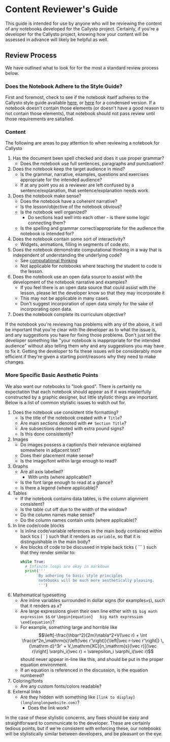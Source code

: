# Content Reviewer's Guide

This guide is intended for use by anyone who will be reviewing the content of any notebooks developed for the Callysto project. Certainly, if you're a developer for the Callysto project, knowing how your content will be assessed in advance will likely be helpful as well.



## Review Process
We have outlined what to look for for the most a standard review process below.

### Does the Notebook Adhere to the Style Guide?
First and foremost, check to see if the notebook itself adheres to the Callysto style guide available [here](notebook-format.md), or [here](notebook-template.md) for a condensed version. If a notebook doesn't contain those elements (or doesn't have a good reason to not contain those elements), that notebook should not pass review until those requirements are satisfied.


### Content
The following are areas to pay attention to when reviewing a notebook for Callysto
1. Has the document been spell checked and does it use proper grammar?
    - Does the notebook use full sentences, paragraphs and punctuation?  
1. Does the notebook keep the target audience in mind?
   - Is the grammar, narrative, examples, questions and exercises appropriate for the intended audience?
   - If at any point you as a reviewer are left confused by a sentence/explanation, that sentence/explanation needs work.
1. Does the notebook make sense?
   - Does the notebook have a coherent narrative?
   - Is the lesson/objective of the notebook obvious?
   - Is the notebook well organized?
      - Do sections lead well into each other - is there some logic connecting them?
   - Is the spelling and grammar correct/appropriate for the audience the notebook is intended for?
1. Does the notebook contain some sort of interactivity?
   - Widgets, animations, filling in segments of code etc.
1. Does the notebook demonstrate computational thinking in a way that is independent of understanding the underlying code?
   - See [computational thinking](computational_thinking.md)
   - Not applicable for notebooks where teaching the student to code is the lesson.
1. Does the notebook use an open data source to assist with the development of the notebook narrative and examples?
   - If you feel there is an open data source that could assist with the lesson, please let the developer know so that they may incorporate it
   - This may not be applicable in many cases.
   - Don't suggest incorporation of open data simply for the sake of incorporating open data.
6. Does the notebook complete its curriculum objective?


If the notebook you're reviewing has problems with any of the above, it will be important that you're clear with the developer as to what the issue is, and any suggestions you have for fixing those problems. Don't just tell the developer something like "your notebook is inappropriate for the intended audience" without also telling them _why_ and any suggestions you may have to fix it. Getting the developer to fix these issues will be considerably more efficient if they're given a starting point/reasons why they need to make changes.


### More Specific Basic Aesthetic Points
We also want our notebooks to "look good". There is certainly no expectation that each notebook should appear as if it was masterfully constructed by a graphic designer, but little stylistic things are important. Below is a list of common stylistic issues to watch out for.

1. Does the notebook use consistent title formatting?
   - Is the title of the notebook created with `# Title`?
   - Are main sections denoted with `## Section Title`?
   - Are subsections denoted with extra pound signs?
   - Is this done consistently?
1. Images
    - Do images possess a caption/is their relevance explained somewhere in adjacent text?
    - Does their placement make sense?
    - Is the image/font within large enough to read?
1. Graphs
    - Are all axis labelled?
      - With units (where applicable)?
    - Is the font large enough to read at a glance?
    - Is there a legend (where applicable)?
1. Tables
    - If the notebook contains data tables, is the column alignment consistent?
    - Is the table cut off due to the width of the window?
    - Do the column names make sense?
    - Do the column names contain units (where applicable)?
1. In line code/code blocks
    - Is inline code/variable references in the main body contained within back tics ( \` ) such that it renders as `variable`, so that it is distinguishable in the main body?
    - Are blocks of code to be discussed in triple back ticks ( \`\`\` ) such that they render similar to:
      ```python
      while True:
        # Infinite loops are okay in markdown
        print('''
              By adhering to basic style principles
              notebooks will be much more aesthetically pleasing.
              ''')
      ```
1. Mathematical typesetting
    - Are inline variables surrounded in dollar signs (for example`$x$`), such that it renders as $x$?
    - Are large expressions given their own line either with `$$ big math expression $$` or
     `\begin{equation}  
     big math expression
     \end{equation}`?
     - For example, something large and horrible like $$\left[-\frac{\hbar^2}{2m}\nabla^2+V(\vec r) + \int \frac{e^2n_\mathrm{s}\left(\vec r'\right)}{\left|\vec r-\vec r'\right|} \,{\mathrm d}^3r' + V_\mathrm{XC}[n_\mathrm{s}(\vec r)](\vec r)\right] \varphi_i(\vec r) = \varepsilon_i \varphi_i(\vec r)$$ should never appear in-line like this, and should be put in the proper equation environment.
     - If an equation is referenced in the discussion, is the equation numbered?
1. Coloring/fonts
    - Are any custom fonts/colors readable?
1. External links
    - Are they hidden with something like `[link to display](longlonglongwebsite.com)`?
         - Does the link work?

In the case of these stylistic concerns, any fixes should be easy and straightforward to communicate to the developer. These are certainly tedious points, but if we're consistent with enforcing these, our notebooks will be stylistically similar between developers, and be pleasant on the eye.
